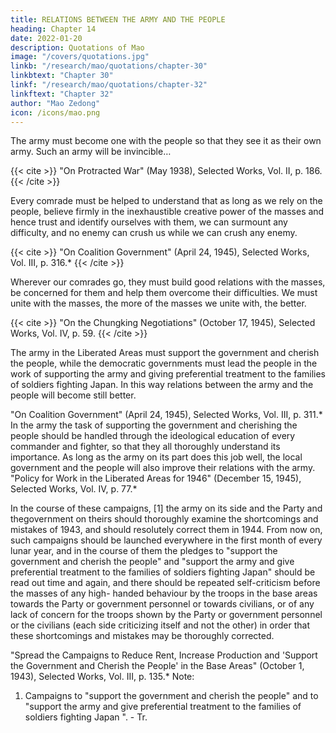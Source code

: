 ```yaml
---
title: RELATIONS BETWEEN THE ARMY AND THE PEOPLE
heading: Chapter 14
date: 2022-01-20
description: Quotations of Mao
image: "/covers/quotations.jpg"
linkb: "/research/mao/quotations/chapter-30"
linkbtext: "Chapter 30"
linkf: "/research/mao/quotations/chapter-32"
linkftext: "Chapter 32"
author: "Mao Zedong"
icon: /icons/mao.png
---
```



The army must become one with the people so that they see it as their own
army. Such an army will be invincible…

{{< cite >}}
"On Protracted War" (May 1938), Selected Works, Vol. II, p. 186.
{{< /cite >}}

Every comrade must be helped to understand that as long as we rely on the people, believe firmly in the inexhaustible creative power of the masses and hence trust and identify ourselves with them, we can surmount any difficulty, and no enemy can crush us while we can crush any enemy.

{{< cite >}}
"On Coalition Government" (April 24, 1945), Selected Works, Vol. III, p. 316.*
{{< /cite >}}


Wherever our comrades go, they must build good relations with the masses, be concerned for them and help them overcome their difficulties. We must unite with the masses, the more of the masses we unite with, the better. 

{{< cite >}}
"On the Chungking Negotiations" (October 17, 1945), Selected Works, Vol. IV, p. 59.
{{< /cite >}}


The army in the Liberated Areas must support the government and cherish
the people, while the democratic governments must lead the people in the
work of supporting the army and giving preferential treatment to the families
of soldiers fighting Japan. In this way relations between the army and the
people will become still better.

"On Coalition Government" (April 24, 1945), Selected Works, Vol. III, p. 311.*
In the army the task of supporting the government and cherishing the people
should be handled through the ideological education of every commander and
fighter, so that they all thoroughly understand its importance. As long as the
army on its part does this job well, the local government and the people will
also improve their relations with the army.
"Policy for Work in the Liberated Areas for 1946" (December 15, 1945), Selected
Works, Vol. IV, p. 77.*

In the course of these campaigns, [1] the army on its side and the Party and thegovernment on theirs should thoroughly examine the shortcomings and
mistakes of 1943, and should resolutely correct them in 1944. From now on,
such campaigns should be launched everywhere in the first month of every
lunar year, and in the course of them the pledges to "support the government
and cherish the people" and "support the army and give preferential treatment
to the families of soldiers fighting Japan" should be read out time and again,
and there should be repeated self-criticism before the masses of any high-
handed behaviour by the troops in the base areas towards the Party or
government personnel or towards civilians, or of any lack of concern for the
troops shown by the Party or government personnel or the civilians (each side
criticizing itself and not the other) in order that these shortcomings and
mistakes may be thoroughly corrected.

"Spread the Campaigns to Reduce Rent, Increase Production and 'Support the
Government and Cherish the People' in the Base Areas" (October 1, 1943), Selected
Works, Vol. III, p. 135.*
Note:
1. Campaigns to "support the government and cherish the people" and to "support the
army and give preferential treatment to the families of soldiers fighting Japan ". - Tr.


